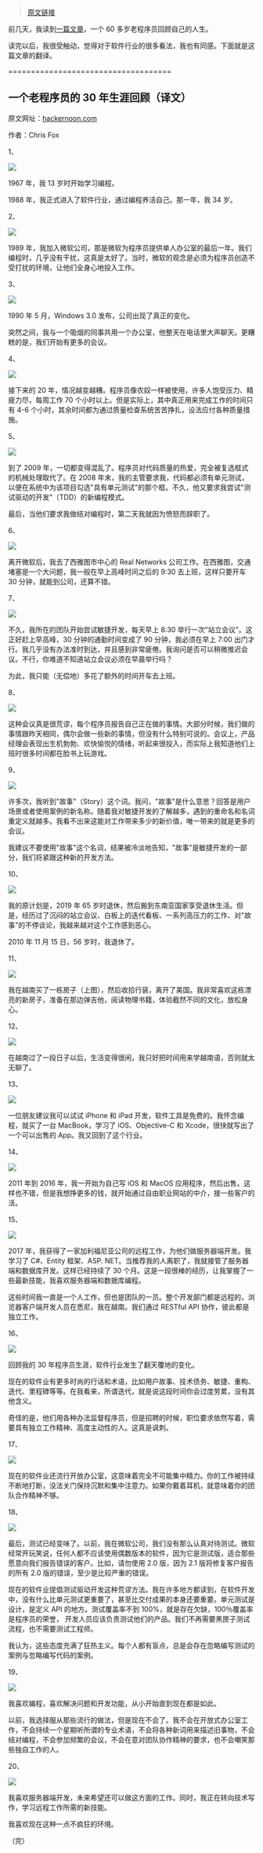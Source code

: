 > [原文链接](http://www.ruanyifeng.com/blog/2019/12/30-years-software-career.html)

前几天，我读到[一篇文章](https://hackernoon.com/what-happened-to-software-development-j92032w9)，一个 60 多岁老程序员回顾自己的人生。

读完以后，我很受触动，觉得对于软件行业的很多看法，我也有同感。下面就是这篇文章的翻译。

====================================

## 一个老程序员的 30 年生涯回顾（译文）

原文网址：[hackernoon.com](https://hackernoon.com/what-happened-to-software-development-j92032w9)

作者：Chris Fox

1、

![](https://www.wangbase.com/blogimg/asset/201912/bg2019121808.jpg)

1967 年，我 13 岁时开始学习编程。

1988 年，我正式进入了软件行业，通过编程养活自己。那一年，我 34 岁。

2、

![](https://www.wangbase.com/blogimg/asset/201912/bg2019121809.jpg)

1989 年，我加入微软公司，那是微软为程序员提供单人办公室的最后一年。我们编程时，几乎没有干扰，这真是太好了。当时，微软的观念是必须为程序员创造不受打扰的环境，让他们全身心地投入工作。

3、

![](https://www.wangbase.com/blogimg/asset/201912/bg2019121810.jpg)

1990 年 5 月，Windows 3.0 发布，公司出现了真正的变化。

突然之间，我与一个吸烟的同事共用一个办公室，他整天在电话里大声聊天。更糟糕的是，我们开始有更多的会议。

4、

![](https://www.wangbase.com/blogimg/asset/201912/bg2019121811.jpg)

接下来的 20 年，情况越变越糟。程序员像农奴一样被使用，许多人饱受压力、精疲力尽，每周工作 70 个小时以上。但是实际上，其中真正用来完成工作的时间只有 4-6 个小时，其余时间都为通过质量检查系统苦苦挣扎，设法应付各种质量措施。

5、

![](https://www.wangbase.com/blogimg/asset/201912/bg2019121812.jpg)

到了 2009 年，一切都变得混乱了。程序员对代码质量的热爱，完全被复选框式的机械处理取代了。在 2008 年末，我的主管要求我，代码都必须有单元测试，以便在系统中为该项目勾选"具有单元测试"的那个框。不久，他又要求我尝试"测试驱动的开发"（TDD）的新编程模式。

最后，当他们要求我做结对编程时，第二天我就因为愤怒而辞职了。

6、

![](https://www.wangbase.com/blogimg/asset/201912/bg2019121813.jpg)

离开微软后，我去了西雅图市中心的 Real Networks 公司工作。在西雅图，交通堵塞是一个大问题，我一般在早上高峰时间之后的 9:30 去上班，这样只要开车 30 分钟，就能到公司，还算不错。

7、

![](https://www.wangbase.com/blogimg/asset/201912/bg2019121814.jpg)

不久，我所在的团队开始尝试敏捷开发，每天早上 8:30 举行一次"站立会议"。这正好赶上早高峰，30 分钟的通勤时间变成了 90 分钟，我必须在早上 7:00 出门才行。我几乎没有办法准时到达，并且感到非常疲倦。我询问是否可以稍微推迟会议。不行，你难道不知道站立会议必须在早晨举行吗？

为此，我只能（无偿地）多花了额外的时间开车去上班。

8、

![](https://www.wangbase.com/blogimg/asset/201912/bg2019121815.jpg)

这种会议真是很荒谬，每个程序员报告自己正在做的事情。大部分时候，我们做的事情跟昨天相同，偶尔会做一些新的事情，但没有什么特别可说的。会议上，产品经理会表现出生机勃勃、欢快愉悦的情绪，听起来很投入，而实际上我知道他们上班时很多时间都在脸书上玩游戏。

9、

![](https://www.wangbase.com/blogimg/asset/201912/bg2019121816.jpg)

许多次，我听到"故事"（Story）这个词。我问，"故事"是什么意思？回答是用户场景或者使用案例的新名称。随着我对敏捷开发的了解越多，遇到的重命名和名词重定义就越多。我看不出来这能对工作带来多少的新价值，唯一带来的就是更多的会议。

我建议不要使用"故事"这个名词，结果被冷淡地告知，"故事"是敏捷开发的一部分，我们将紧跟这种新的开发方法。

10、

![](https://www.wangbase.com/blogimg/asset/201912/bg2019121817.jpg)

我的原计划是，2019 年 65 岁时退休，然后搬到东南亚国家享受退休生活。但是，经历过了沉闷的站立会议、白板上的迭代看板、一系列高压力的工作、对"故事"的不停谈论，我越来越对这个工作感到恶心。

2010 年 11 月 15 日，56 岁时，我退休了。

11、

![](https://www.wangbase.com/blogimg/asset/201912/bg2019121801.jpg)

我在越南买了一栋房子（上图），然后收拾行装，离开了美国。我非常喜欢这栋漂亮的新房子，准备在那边弹吉他，阅读物理书籍，体验截然不同的文化，放松身心。

12、

![](https://www.wangbase.com/blogimg/asset/201912/bg2019121818.jpg)

在越南过了一段日子以后，生活变得很闲，我只好把时间用来学越南语，否则就太无聊了。

13、

![](https://www.wangbase.com/blogimg/asset/201912/bg2019121819.jpg)

一位朋友建议我可以试试 iPhone 和 iPad 开发，软件工具是免费的。我怀念编程，就买了一台 MacBook，学习了 iOS、Objective-C 和 Xcode，很快就写出了一个可以出售的 App。我又回到了这个行业。

14、

![](https://www.wangbase.com/blogimg/asset/201912/bg2019121821.jpg)

2011 年到 2016 年，我一开始为自己写 iOS 和 MacOS 应用程序，然后出售。这样也不错，但是我想挣更多的钱，就开始通过自由职业网站的中介，接一些客户的活。

15、

![](https://www.wangbase.com/blogimg/asset/201912/bg2019121822.jpg)

2017 年，我获得了一家加利福尼亚公司的远程工作，为他们做服务器端开发。我学习了 C#、Entity 框架、ASP. NET。当推荐我的人离职了，我就接管了服务器端和数据库开发。这样已经持续了 30 个月。这是一段很棒的经历，让我掌握了一些最新技能，我喜欢服务器端和数据库编程。

这些时间我一直是一个人工作，但也是团队的一员。整个开发部门都是远程的，浏览器客户端开发人员在悉尼，我在越南。我们通过 RESTful API 协作，彼此都是独立工作。

16、

![](https://www.wangbase.com/blogimg/asset/201912/bg2019121823.jpg)

回顾我的 30 年程序员生涯，软件行业发生了翻天覆地的变化。

现在的软件业有更多时尚的行话和术语，比如用户故事、技术债务、敏捷、重构、迭代、里程碑等等。在我看来，所谓迭代，就是说这段时间你会过度劳累，没有其他含义。

奇怪的是，他们用各种办法监督程序员，但是招聘的时候，职位要求依然写着，需要具有独立工作精神、高度主动性的人。这真是讽刺。

17、

![](https://www.wangbase.com/blogimg/asset/201912/bg2019121824.jpg)

现在的软件业还流行开放办公室，这意味着完全不可能集中精力。你的工作被持续不断地打断，没法关门保持沉默和集中注意力。如果你戴着耳机，就意味着你的团队合作精神不够。

18、

![](https://www.wangbase.com/blogimg/asset/201912/bg2019121825.jpg)

最后，测试已经变味了。以前，我在微软公司，我们没有那么认真对待测试。微软经常开玩笑说，任何人都不应该使用偶数版本的软件，因为它是测试版，适合那些愿意向我们报告错误的客户。比如，请勿使用 2.0 版，因为 2.1 版将修复客户报告的所有 2.0 版的错误，至少是比较严重的错误。

现在的软件业提倡测试驱动开发这种荒谬方法。我在许多地方都读到，在软件开发中，没有什么比单元测试更重要了，甚至比交付成果的本身还要重要。单元测试是设计，是定义 API 的地方。测试覆盖率不到 100%，就是存在欠缺，100％覆盖率是程序员的荣誉， 开发人员应该负责测试他们的产品。我们不再需要黑匣子测试流程，也不需要测试工程师。

我认为，这些态度充满了狂热主义。每个人都有盲点，总是会存在忽略编写测试的案例与忽略编写代码的案例。

19、

![](https://www.wangbase.com/blogimg/asset/201912/bg2019121826.jpg)

我喜欢编程，喜欢解决问题和开发功能，从小开始直到现在都是如此。

以前，我选择服从那些流行的做法，但是现在不会了。我不会在开放式办公室工作，不会持续一个星期听所谓的专业术语，不会将各种新词用来描述旧事物，不会结对编程，不会参加频繁的会议，不会在意对团队协作精神的要求，也不会嘲笑那些独自工作的人。

20、

![](https://www.wangbase.com/blogimg/asset/201912/bg2019121828.jpg)

我喜欢服务器端开发，未来希望还可以做这方面的工作。同时，我正在转向技术写作，学习远程工作所需的新技能。

我喜欢现在这种一点不疯狂的环境。

（完）
